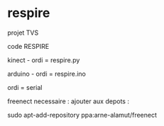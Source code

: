 respire
=======

projet TVS

code RESPIRE

kinect - ordi = respire.py

arduino - ordi = respire.ino

ordi = serial


freenect necessaire : ajouter aux depots : 

sudo apt-add-repository ppa:arne-alamut/freenect


